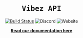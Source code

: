 <div align="center">

# `Vibez API`

[![Build Status](https://github.com/ItsRune/VibezAPI/workflows/CI/badge.svg?branch=master)](https://github.com/ItsRune/VibezAPI/actions/workflows/CI.yaml) <img alt="Discord" src="https://img.shields.io/discord/528920896497516554?label=Discord"> <img alt="Website" src="https://img.shields.io/website?url=https%3A%2F%2Fleina.vibez.dev%2F&up_message=Online&down_message=Offline&label=API">

[**Read our documentation here**](https://itsrune.github.io/VibezAPI/)

</div>
